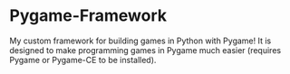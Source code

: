 # Pygame-Framework
My custom framework for building games in Python with Pygame! It is designed to make programming games in Pygame much easier (requires Pygame or Pygame-CE to be installed).

